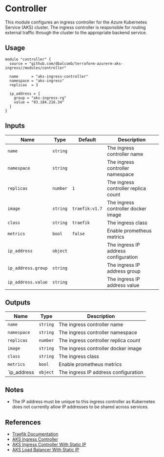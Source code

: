 # Controller

This module configures an ingress controller for the Azure Kubernetes Service
(AKS) cluster. The ingress controller is responsible for routing external
traffic through the cluster to the appropriate backend service.

## Usage

```hcl
module "controller" {
  source = "github.com/dbalcomb/terraform-azurerm-aks-ingress//modules/controller"

  name      = "aks-ingress-controller"
  namespace = "aks-ingress"
  replicas  = 3

  ip_address = {
    group = "aks-ingress-rg"
    value = "93.184.216.34"
  }
}
```

## Inputs

| Name               | Type     | Default        | Description                          |
| ------------------ | -------- | -------------- | ------------------------------------ |
| `name`             | `string` |                | The ingress controller name          |
| `namespace`        | `string` |                | The ingress controller namespace     |
| `replicas`         | `number` | `1`            | The ingress controller replica count |
| `image`            | `string` | `traefik:v1.7` | The ingress controller docker image  |
| `class`            | `string` | `traefik`      | The ingress class                    |
| `metrics`          | `bool`   | `false`        | Enable prometheus metrics            |
| `ip_address`       | `object` |                | The ingress IP address configuration |
| `ip_address.group` | `string` |                | The ingress IP address group         |
| `ip_address.value` | `string` |                | The ingress IP address value         |

## Outputs

| Name        | Type     | Description                          |
| ----------- | -------- | ------------------------------------ |
| `name`      | `string` | The ingress controller name          |
| `namespace` | `string` | The ingress controller namespace     |
| `replicas`  | `number` | The ingress controller replica count |
| `image`     | `string` | The ingress controller docker image  |
| `class`     | `string` | The ingress class                    |
| `metrics`   | `bool`   | Enable prometheus metrics            |
| `ip_address | `object` | The ingress IP address configuration |

## Notes

- The IP address must be unique to this ingress controller as Kubernetes does
  not currently allow IP addresses to be shared across services.

## References

- [Traefik Documentation](https://docs.traefik.io/v1.7/)
- [AKS Ingress Controller](https://docs.microsoft.com/en-gb/azure/aks/ingress-basic)
- [AKS Ingress Controller With Static IP](https://docs.microsoft.com/en-gb/azure/aks/ingress-static-ip)
- [AKS Load Balancer With Static IP](https://docs.microsoft.com/en-gb/azure/aks/static-ip)
